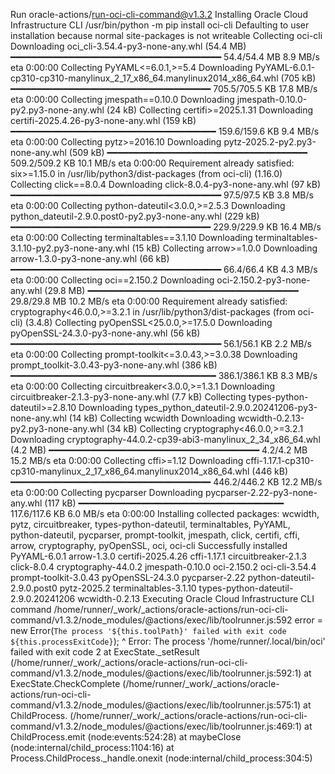 Run oracle-actions/run-oci-cli-command@v1.3.2
Installing Oracle Cloud Infrastructure CLI
  /usr/bin/python -m pip install oci-cli
  Defaulting to user installation because normal site-packages is not writeable
  Collecting oci-cli
    Downloading oci_cli-3.54.4-py3-none-any.whl (54.4 MB)
       ━━━━━━━━━━━━━━━━━━━━━━━━━━━━━━━━━━━━━━━━ 54.4/54.4 MB 8.9 MB/s eta 0:00:00
  Collecting PyYAML<=6.0.1,>=5.4
    Downloading PyYAML-6.0.1-cp310-cp310-manylinux_2_17_x86_64.manylinux2014_x86_64.whl (705 kB)
       ━━━━━━━━━━━━━━━━━━━━━━━━━━━━━━━━━━━━━━ 705.5/705.5 KB 17.8 MB/s eta 0:00:00
  Collecting jmespath==0.10.0
    Downloading jmespath-0.10.0-py2.py3-none-any.whl (24 kB)
  Collecting certifi>=2025.1.31
    Downloading certifi-2025.4.26-py3-none-any.whl (159 kB)
       ━━━━━━━━━━━━━━━━━━━━━━━━━━━━━━━━━━━━━━━ 159.6/159.6 KB 9.4 MB/s eta 0:00:00
  Collecting pytz>=2016.10
    Downloading pytz-2025.2-py2.py3-none-any.whl (509 kB)
       ━━━━━━━━━━━━━━━━━━━━━━━━━━━━━━━━━━━━━━ 509.2/509.2 KB 10.1 MB/s eta 0:00:00
  Requirement already satisfied: six>=1.15.0 in /usr/lib/python3/dist-packages (from oci-cli) (1.16.0)
  Collecting click==8.0.4
    Downloading click-8.0.4-py3-none-any.whl (97 kB)
       ━━━━━━━━━━━━━━━━━━━━━━━━━━━━━━━━━━━━━━━━ 97.5/97.5 KB 3.8 MB/s eta 0:00:00
  Collecting python-dateutil<3.0.0,>=2.5.3
    Downloading python_dateutil-2.9.0.post0-py2.py3-none-any.whl (229 kB)
       ━━━━━━━━━━━━━━━━━━━━━━━━━━━━━━━━━━━━━━ 229.9/229.9 KB 16.4 MB/s eta 0:00:00
  Collecting terminaltables==3.1.10
    Downloading terminaltables-3.1.10-py2.py3-none-any.whl (15 kB)
  Collecting arrow>=1.0.0
    Downloading arrow-1.3.0-py3-none-any.whl (66 kB)
       ━━━━━━━━━━━━━━━━━━━━━━━━━━━━━━━━━━━━━━━━ 66.4/66.4 KB 4.3 MB/s eta 0:00:00
  Collecting oci==2.150.2
    Downloading oci-2.150.2-py3-none-any.whl (29.8 MB)
       ━━━━━━━━━━━━━━━━━━━━━━━━━━━━━━━━━━━━━━━━ 29.8/29.8 MB 10.2 MB/s eta 0:00:00
  Requirement already satisfied: cryptography<46.0.0,>=3.2.1 in /usr/lib/python3/dist-packages (from oci-cli) (3.4.8)
  Collecting pyOpenSSL<25.0.0,>=17.5.0
    Downloading pyOpenSSL-24.3.0-py3-none-any.whl (56 kB)
       ━━━━━━━━━━━━━━━━━━━━━━━━━━━━━━━━━━━━━━━━ 56.1/56.1 KB 2.2 MB/s eta 0:00:00
  Collecting prompt-toolkit<=3.0.43,>=3.0.38
    Downloading prompt_toolkit-3.0.43-py3-none-any.whl (386 kB)
       ━━━━━━━━━━━━━━━━━━━━━━━━━━━━━━━━━━━━━━━ 386.1/386.1 KB 8.3 MB/s eta 0:00:00
  Collecting circuitbreaker<3.0.0,>=1.3.1
    Downloading circuitbreaker-2.1.3-py3-none-any.whl (7.7 kB)
  Collecting types-python-dateutil>=2.8.10
    Downloading types_python_dateutil-2.9.0.20241206-py3-none-any.whl (14 kB)
  Collecting wcwidth
    Downloading wcwidth-0.2.13-py2.py3-none-any.whl (34 kB)
  Collecting cryptography<46.0.0,>=3.2.1
    Downloading cryptography-44.0.2-cp39-abi3-manylinux_2_34_x86_64.whl (4.2 MB)
       ━━━━━━━━━━━━━━━━━━━━━━━━━━━━━━━━━━━━━━━━ 4.2/4.2 MB 15.2 MB/s eta 0:00:00
  Collecting cffi>=1.12
    Downloading cffi-1.17.1-cp310-cp310-manylinux_2_17_x86_64.manylinux2014_x86_64.whl (446 kB)
       ━━━━━━━━━━━━━━━━━━━━━━━━━━━━━━━━━━━━━━ 446.2/446.2 KB 12.2 MB/s eta 0:00:00
  Collecting pycparser
    Downloading pycparser-2.22-py3-none-any.whl (117 kB)
       ━━━━━━━━━━━━━━━━━━━━━━━━━━━━━━━━━━━━━━━ 117.6/117.6 KB 6.0 MB/s eta 0:00:00
  Installing collected packages: wcwidth, pytz, circuitbreaker, types-python-dateutil, terminaltables, PyYAML, python-dateutil, pycparser, prompt-toolkit, jmespath, click, certifi, cffi, arrow, cryptography, pyOpenSSL, oci, oci-cli
  Successfully installed PyYAML-6.0.1 arrow-1.3.0 certifi-2025.4.26 cffi-1.17.1 circuitbreaker-2.1.3 click-8.0.4 cryptography-44.0.2 jmespath-0.10.0 oci-2.150.2 oci-cli-3.54.4 prompt-toolkit-3.0.43 pyOpenSSL-24.3.0 pycparser-2.22 python-dateutil-2.9.0.post0 pytz-2025.2 terminaltables-3.1.10 types-python-dateutil-2.9.0.20241206 wcwidth-0.2.13
Executing Oracle Cloud Infrastructure CLI command
/home/runner/_work/_actions/oracle-actions/run-oci-cli-command/v1.3.2/node_modules/@actions/exec/lib/toolrunner.js:592
                error = new Error(`The process '${this.toolPath}' failed with exit code ${this.processExitCode}`);
^
Error: The process '/home/runner/.local/bin/oci' failed with exit code 2
    at ExecState._setResult (/home/runner/_work/_actions/oracle-actions/run-oci-cli-command/v1.3.2/node_modules/@actions/exec/lib/toolrunner.js:592:1)
    at ExecState.CheckComplete (/home/runner/_work/_actions/oracle-actions/run-oci-cli-command/v1.3.2/node_modules/@actions/exec/lib/toolrunner.js:575:1)
    at ChildProcess.<anonymous> (/home/runner/_work/_actions/oracle-actions/run-oci-cli-command/v1.3.2/node_modules/@actions/exec/lib/toolrunner.js:469:1)
    at ChildProcess.emit (node:events:524:28)
    at maybeClose (node:internal/child_process:1104:16)
    at Process.ChildProcess._handle.onexit (node:internal/child_process:304:5)

